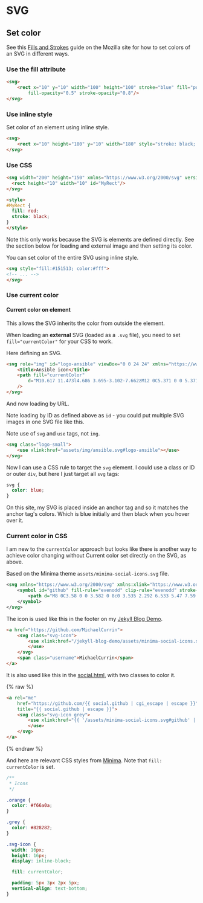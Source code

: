 # SVG

## Set color

See this [Fills and Strokes](https://developer.mozilla.org/en-US/docs/Web/SVG/Tutorial/Fills_and_Strokes) guide on the Mozilla site for how to set colors of an SVG in different ways.

### Use the fill attribute

```html
<svg>
    <rect x="10" y="10" width="100" height="100" stroke="blue" fill="purple"
        fill-opacity="0.5" stroke-opacity="0.8"/>
</svg>
```

### Use inline style

Set color of an element using inline style.

```html
<svg>
    <rect x="10" height="180" y="10" width="180" style="stroke: black; fill: red;"/>
</svg>
```

### Use CSS

```html
<svg width="200" height="150" xmlns="https://www.w3.org/2000/svg" version="1.1">
  <rect height="10" width="10" id="MyRect"/>
</svg>

<style>
#MyRect {
  fill: red;
  stroke: black;
}
</style>
```

Note this only works because the SVG is elements are defined directly. See the section below for loading and external image and then setting its color.

You can set color of the entire SVG using inline style.

```html
<svg style="fill:#151513; color:#fff">
<!-- ... -->
</svg>
```

### Use current color

#### Current color on element

This allows the SVG inherits the color from outside the element.

When loading an **external** SVG (loaded as a `.svg` file), you need to set `fill="currentColor"` for your CSS to work.

Here defining an SVG.

```html
<svg role="img" id="logo-ansible" viewBox="0 0 24 24" xmlns="https://www.w3.org/2000/svg">
    <title>Ansible icon</title>
    <path fill="currentColor"
        d="M10.617 11.473l4.686 3.695-3.102-7.662zM12 0C5.371 0 0 5.371 0 12s5.371 12 12 12 12-5.371 12-12S18.629 0 12 0zm5.797 17.305c-.011.471-.403.842-.875.83-.236 0-.416-.09-.664-.293l-6.19-5-2.079 5.203H6.191L11.438 5.44c.124-.314.427-.52.764-.506.326-.014.63.189.742.506l4.774 11.494c.045.111.08.234.08.348-.001.009-.001.009-.001.023z"
    />
</svg>
```

And now loading by URL. 

Note loading by ID as defined above as `id` - you could put multiple SVG images in one SVG file like this. 

Note use of `svg` and `use` tags, not `img`.

```html
<svg class="logo-small">
    <use xlink:href="assets/img/ansible.svg#logo-ansible"></use>
</svg>
```

Now I can use a CSS rule to target the `svg` element. I could use a class or ID or outer `div`, but here I just target all `svg` tags:

```css
svg {
  color: blue;
}
```

On this site, my SVG is placed inside an anchor tag and so it matches the anchor tag's colors. Which is blue initially and then black when you hover over it.

### Current color in CSS

I am new to the `currentColor` approach but looks like there is another way to achieve color changing without Current color set directly on the SVG, as above.

Based on the Minima theme `assets/minima-social-icons.svg` file.

```xml
<svg xmlns="https://www.w3.org/2000/svg" xmlns:xlink="https://www.w3.org/1999/xlink">
    <symbol id="github" fill-rule="evenodd" clip-rule="evenodd" stroke-linejoin="round" stroke-miterlimit="1.414">
        <path d="M8 0C3.58 0 0 3.582 0 8c0 3.535 2.292 6.533 5.47 7.59.4.075.547-.172.547-.385 0-.19-.007-.693-.01-1.36-2.226.483-2.695-1.073-2.695-1.073-.364-.924-.89-1.17-.89-1.17-.725-.496.056-.486.056-.486.803.056 1.225.824 1.225.824.714 1.223 1.873.87 2.33.665.072-.517.278-.87.507-1.07-1.777-.2-3.644-.888-3.644-3.953 0-.873.31-1.587.823-2.147-.09-.202-.36-1.015.07-2.117 0 0 .67-.215 2.2.82.64-.178 1.32-.266 2-.27.68.004 1.36.092 2 .27 1.52-1.035 2.19-.82 2.19-.82.43 1.102.16 1.915.08 2.117.51.56.82 1.274.82 2.147 0 3.073-1.87 3.75-3.65 3.947.28.24.54.73.54 1.48 0 1.07-.01 1.93-.01 2.19 0 .21.14.46.55.38C13.71 14.53 16 11.53 16 8c0-4.418-3.582-8-8-8"/>
    </symbol>
</svg>
```

The icon is used like this in the footer on my [Jekyll Blog Demo](https://michaelcurrin.github.io/jekyll-blog-demo/).

```html
<a href="https://github.com/MichaelCurrin">
    <svg class="svg-icon">
        <use xlink:href="/jekyll-blog-demo/assets/minima-social-icons.svg#github">
        </use>
    </svg>
    <span class="username">MichaelCurrin</span>
</a>
```

It is also used like this in the [social.html](https://github.com/jekyll/minima/blob/master/_includes/social.html), with two classes to color it.

{% raw %}
```html
<a rel="me"
    href="https://github.com/{{ social.github | cgi_escape | escape }}"
    title="{{ social.github | escape }}">
    <svg class="svg-icon grey">
        <use xlink:href="{{ '/assets/minima-social-icons.svg#github' | relative_url }}">
        </use>
    </svg>
</a>
```
{% endraw %}

And here are relevant CSS styles from [Minima](https://github.com/jekyll/minima/blob/master/_sass/minima/_base.scss). Note that `fill: currentColor` is set.

```css
/**
 * Icons
 */

.orange {
  color: #f66a0a;
}

.grey {
  color: #828282;
}

.svg-icon {
  width: 16px;
  height: 16px;
  display: inline-block;

  fill: currentColor;

  padding: 5px 3px 2px 5px;
  vertical-align: text-bottom;
}
```
